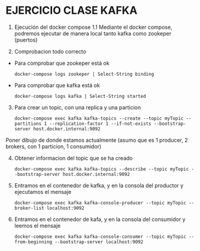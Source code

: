 # EJERCICIO CLASE KAFKA

1. Ejecución del docker compose
1.1 Mediante el docker compose, podremos ejecutar de manera local tanto kafka como zookeper (puertos)

2. Comprobacion todo correcto
- Para comprobar que zookeper está ok 
    ```
    docker-compose logs zookeper | Select-String binding
    ```
- Para comprobar que kafka está ok
    ```
    docker-compose logs kafka | Select-String started
    ```
3. Para crear un topic, con una replica y una particion
    ```
    docker-compose exec kafka kafka-topics --create --topic myTopic --partitions 1 --replication-factor 1 --if-not-exists --bootstrap-server host.docker.internal:9092
    ```
Poner dibujo de donde estamos actualmente
(asumo que es 1 producer, 2 brokers, con 1 particion, 1 consumidor)

4. Obtener informacion del topic que se ha creado
    ```
    docker-compose exec kafka kafka-topics --describe --topic myTopic --bootstrap-server host.docker.internal:9092
    ```
5. Entramos en el contenedor de kafka, y en la consola del productor y ejecutamos el mensaje
    ```
    docker-compose exec kafka kafka-console-producer --topic myTopic --broker-list localhost:9092
    ```

6. Entramos en el contenedor de kafa, y en la consola del consumidor y leemos el mensaje
    ```
    docker-compose exec kafka kafka-console-consumer --topic myTopic --from-beginning --bootstrap-server localhost:9092
    ```
